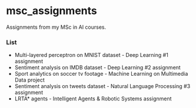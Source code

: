 # msc_assignments

Assignments from my MSc in AI courses.

### List
- Multi-layered perceptron on MNIST dataset - Deep Learning #1 assignment
- Sentiment analysis on IMDB dataset - Deep Learning #2 assignment
- Sport analytics on soccer tv footage - Machine Learning on Multimedia Data project
- Sentiment analysis on tweets dataset - Natural Language Processing #3 assignment
- LRTA* agents - Intelligent Agents & Robotic Systems assignment
